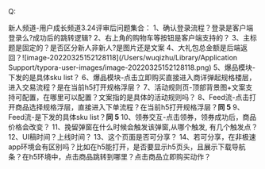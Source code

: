 Q:

新人频道-用户成长频道3.24评审后问题集合：
1、确认登录流程？登录是客户端登录么?成功后的跳转逻辑?
2、右上角的购物车等按钮是客户端支持的？
3、主标题是固定的？是否区分新人非新人?是图片还是文案
4、大礼包总金额是后端返回？![image-20220325152128118](/Users/wuqizhu/Library/Application Support/typora-user-images/image-20220325152128118.png)
5、爆品模块-下发的是具体sku list？
6、爆品模块-点击立即购买直接进入商详弹起规格楼层，进入交易流程？是在当前h5打开规格浮层？
7、活动规则页-顶部背景图+文案支持可配置，在哪里可以配置？文案指的是具体的活动规则吗？
8、Feed流-点击打开商品选择规格浮层，直接进入下单流程？在当前h5打开规格浮层？**同 5**
9、Feed流-是下发的具体sku list？**同 5**
10、领券交互-点击领券，领券成功后，商品价格会改变？
11、挽留弹窗在什么时候会触发该弹窗,从哪个触发, 有几个触发点？
12、UI稿时间？上线时间？
13、这个页面是否可分享？
14、若可分享，在非极速app环境会有区别吗？比如在h5能打开，是否要显示h5页头，且展示下载导航条？在h5环境中，点击商品跳转到哪里？点击商品立即购买动作？
